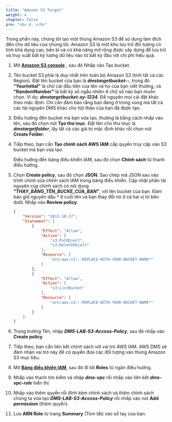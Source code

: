 ```yaml
---
title: "Amazon S3 Target"
weight: 4
chapter: false
pre: "<b> d. </b>"
---
```


Trong phần này, chúng tôi tạo một thùng Amazon S3 để sử dụng làm đích đến cho dữ liệu của chúng tôi. Amazon S3 là một kho lưu trữ đối tượng có tính khả dụng cao, bền bỉ và có khả năng mở rộng được xây dựng để lưu trữ và truy xuất bất kỳ lượng dữ liệu nào từ bất kỳ đâu với chi phí hiệu quả.

1. Mở [**Amazon S3 console**](https://console.aws.amazon.com/s3/) , sau đó Nhấp vào Tạo bucket.

1. Tên bucket S3 phải là duy nhất trên toàn bộ Amazon S3 (tính tất cả các Region). Đặt tên bucket của bạn là **_dmstargetbucket-<YourInitial>-<RandomNumber>_**, trong đó **"YourInitial"** là chữ cái đầu tiên của tên và họ của bạn viết thường, và **"RandomNumber"** là bất kỳ số ngẫu nhiên 4 chữ số nào bạn muốn chọn. Ví dụ: **_dmstargetbucket-xy-1234_**. Để nguyên mọi cài đặt khác theo mặc định. Chỉ cần đảm bảo rằng bạn đang ở trong vùng mà tất cả các tài nguyên DMS khác cho hội thảo của bạn đã được tạo.

1. Điều hướng đến bucket mà bạn vừa tạo, thường là bằng cách nhấp vào tên, sau đó chọn nút **Tạo thư mục**. Đặt tên cho thư mục là **_dmstargetfolder_**, lấy tất cả các giá trị mặc định khác rồi chọn nút **Create Folder**.

1. Tiếp theo, bạn cần **Tạo chính sách AWS IAM** cấp quyền truy cập vào S3 bucket mà bạn vừa tạo.

    Điều hướng đến bảng điều khiển IAM, sau đó chọn **Chính sách** từ thanh điều hướng.


1. Chọn **Create policy**, sau đó chọn **JSON**. Sao chép mã JSON sau vào trình chỉnh sửa chính sách IAM trong bảng điều khiển. Cập nhật phần tài nguyên của chính sách có nội dung **_"THAY_BẰNG_TÊN_BUCKE_CỦA_BẠN"_**, với tên bucket của bạn. Đảm bảo giữ nguyên dấu * ở cuối tên và bạn thay đổi nó ở cả hai vị trí bên dưới. Nhấp vào **Review policy**.

    ```json
    {
        "Version": "2012-10-17",
        "Statement": [
            {
                "Effect": "Allow",
                "Action": [
                    "s3:PutObject",
                    "s3:DeleteObject"
                ],
                "Resource": [
                    "arn:aws:s3:::REPLACE-WITH-YOUR-BUCKET-NAME*"
                ]
            },
            {
                "Effect": "Allow",
                "Action": [
                    "s3:ListBucket"
                ],
                "Resource": [
                    "arn:aws:s3:::REPLACE-WITH-YOUR-BUCKET-NAME*"
                ]
            }
        ]
    }
    ```

1. Trong trường Tên, nhập **_DMS-LAB-S3-Access-Policy_**, sau đó nhấp vào **Create policy**.

1. Tiếp theo, bạn cần liên kết chính sách với vai trò AWS IAM. AWS DMS sẽ đảm nhận vai trò này để có quyền đưa các đối tượng vào thùng Amazon S3 mục tiêu.

1. Mở [**Bảng điều khiển IAM**](https://console.aws.amazon.com/iam/), sau đó đi tới **Roles** từ ngăn điều hướng.

1. Nhấp vào thanh tìm kiếm và nhập **_dms-vpc_** rồi nhấp vào liên kết **_dms-vpc-role_** hiển thị

1. Nhấp vào thêm quyền rồi đính kèm chính sách và thêm chính sách chúng ta vừa tạo **_DMS-LAB-S3-Access-Policy_** rồi nhấp vào nút **Add permission** (thêm quyền).

1. Lưu **ARN Role** từ trang **Summary** (Tóm tắt) vào sổ tay của bạn.